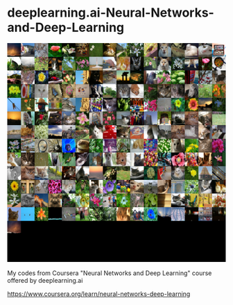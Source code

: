 # deeplearning.ai-Neural-Networks-and-Deep-Learning

![](/Images/yyc3laZXEeeHmRJwL4nM3A_3817e90e1a15e925b4f14d0d6721b9b5_download.png)

My codes from Coursera "Neural Networks and Deep Learning" course offered by deeplearning.ai 

https://www.coursera.org/learn/neural-networks-deep-learning
